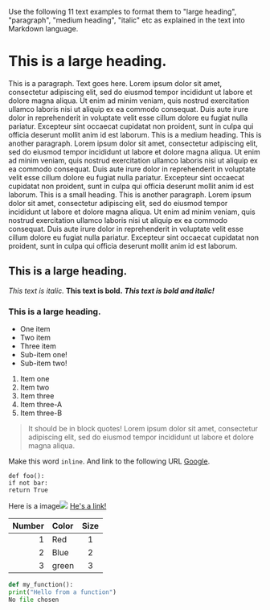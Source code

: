 Use the following 11 text examples to format them to "large heading", "paragraph", "medium heading", "italic" etc as explained in the text into Markdown language.
# This is a large heading. 
This is a paragraph. Text goes here. Lorem ipsum dolor sit amet, consectetur adipiscing elit, sed do eiusmod tempor incididunt ut labore et dolore magna aliqua. Ut enim ad minim veniam, quis nostrud exercitation ullamco laboris nisi ut aliquip ex ea commodo consequat. Duis aute irure dolor in reprehenderit in voluptate velit esse cillum dolore eu fugiat nulla pariatur. Excepteur sint occaecat cupidatat non proident, sunt in culpa qui officia deserunt mollit anim id est laborum.
This is a medium heading. 
This is another paragraph. Lorem ipsum dolor sit amet, consectetur adipiscing elit, sed do eiusmod tempor incididunt ut labore et dolore magna aliqua. Ut enim ad minim veniam, quis nostrud exercitation ullamco laboris nisi ut aliquip ex ea commodo consequat. Duis aute irure dolor in reprehenderit in voluptate velit esse cillum dolore eu fugiat nulla pariatur. Excepteur sint occaecat cupidatat non proident, sunt in culpa qui officia deserunt mollit anim id est laborum.
This is a small heading. 
This is another paragraph. Lorem ipsum dolor sit amet, consectetur adipiscing elit, sed do eiusmod tempor incididunt ut labore et dolore magna aliqua. Ut enim ad minim veniam, quis nostrud exercitation ullamco laboris nisi ut aliquip ex ea commodo consequat. Duis aute irure dolor in reprehenderit in voluptate velit esse cillum dolore eu fugiat nulla pariatur. Excepteur sint occaecat cupidatat non proident, sunt in culpa qui officia deserunt mollit anim id est laborum.
## This is a large heading. ##
*This text is italic.*
**This text is bold.**
***This text is bold and italic!***
### This is a large heading. ###
- One item
- Two item
- Three item
- Sub-item one!
- Sub-item two!

1. Item one
2. Item two
3. Item three
1. Item three-A
2. Item three-B

> It should be in block quotes! Lorem ipsum dolor sit amet, consectetur adipiscing elit, sed do eiusmod tempor incididunt ut labore et dolore magna aliqua.

Make this word `inline`. And link to the following URL [Google](https://www.google.com).

```
def foo():
if not bar:
return True
```

Here is a image![](https://images.pexels.com/photos/1108099/pexels-photo-1108099.jpeg?auto=compress&cs=tinysrgb&w=1260&h=750&dpr=1.)
[He's a link! ](https://images.pexels.com/photos/1108099/pexels-photo-1108099.jpeg?auto=compress&cs=tinysrgb&w=1260&h=750&dpr=1.)


|Number|Color|Size|
|-----:|:----|:--:|
| 1|Red | 1 |
| 2|Blue | 2|
| 3|green| 3 |

```Python
def my_function():
print("Hello from a function")
No file chosen
